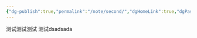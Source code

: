 ```yaml
---
{"dg-publish":true,"permalink":"/note/second/","dgHomeLink":true,"dgPassFrontmatter":true,"dgShowBacklinks":false,"dgShowLocalGraph":true,"dgShowInlineTitle":false}
---
```



测试测试测试
测试dsadsada